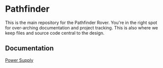 # Pathfinder

This is the main repository for the Pathfinder Rover. You're in the right spot for over-arching documentation and project tracking. This is also where we keep files and source code central to the design.

## Documentation

[Power Supply](docs/power_supply.md)
